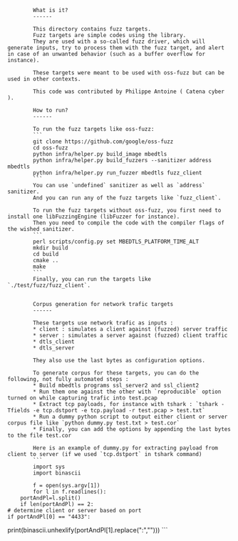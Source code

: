			What is it?
			------
			
			This directory contains fuzz targets.
			Fuzz targets are simple codes using the library.
			They are used with a so-called fuzz driver, which will generate inputs, try to process them with the fuzz target, and alert in case of an unwanted behavior (such as a buffer overflow for instance).
			
			These targets were meant to be used with oss-fuzz but can be used in other contexts.
			
			This code was contributed by Philippe Antoine ( Catena cyber ).
			
			How to run?
			------
			
			To run the fuzz targets like oss-fuzz:
			```
			git clone https://github.com/google/oss-fuzz
			cd oss-fuzz
			python infra/helper.py build_image mbedtls
			python infra/helper.py build_fuzzers --sanitizer address mbedtls
			python infra/helper.py run_fuzzer mbedtls fuzz_client
			```
			You can use `undefined` sanitizer as well as `address` sanitizer.
			And you can run any of the fuzz targets like `fuzz_client`.
			
			To run the fuzz targets without oss-fuzz, you first need to install one libFuzzingEngine (libFuzzer for instance).
			Then you need to compile the code with the compiler flags of the wished sanitizer.
			```
			perl scripts/config.py set MBEDTLS_PLATFORM_TIME_ALT
			mkdir build
			cd build
			cmake ..
			make
			```
			Finally, you can run the targets like `./test/fuzz/fuzz_client`.
			
			
			Corpus generation for network trafic targets
			------
			
			These targets use network trafic as inputs :
			* client : simulates a client against (fuzzed) server traffic
			* server : simulates a server against (fuzzed) client traffic
			* dtls_client
			* dtls_server
			
			They also use the last bytes as configuration options.
			
			To generate corpus for these targets, you can do the following, not fully automated steps :
			* Build mbedtls programs ssl_server2 and ssl_client2
			* Run them one against the other with `reproducible` option turned on while capturing trafic into test.pcap
			* Extract tcp payloads, for instance with tshark : `tshark -Tfields -e tcp.dstport -e tcp.payload -r test.pcap > test.txt`
			* Run a dummy python script to output either client or server corpus file like `python dummy.py test.txt > test.cor`
			* Finally, you can add the options by appending the last bytes to the file test.cor
			
			Here is an example of dummy.py for extracting payload from client to server (if we used `tcp.dstport` in tshark command)
			```
			import sys
			import binascii
			
			f = open(sys.argv[1])
			for l in f.readlines():
        portAndPl=l.split()
        if len(portAndPl) == 2:
    # determine client or server based on port
    if portAndPl[0] == "4433":
print(binascii.unhexlify(portAndPl[1].replace(":","")))
			```
			
